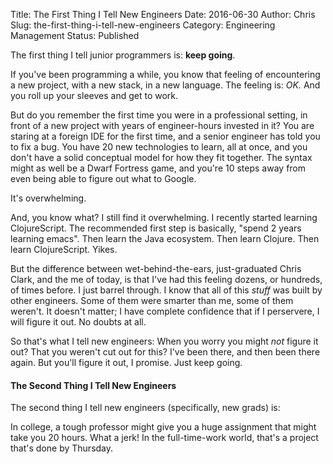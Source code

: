 Title: The First Thing I Tell New Engineers
Date: 2016-06-30
Author: Chris
Slug: the-first-thing-i-tell-new-engineers
Category: Engineering Management
Status: Published

The first thing I tell junior programmers is: **keep going**.

If you've been programming a while, you know that feeling of
encountering a new project, with a new stack, in a new language. The
feeling is: *OK.* And you roll up your sleeves and get to
work.

<!-- PELICAN_END_SUMMARY -->

But do you remember the first time you were in a professional setting,
in front of a new project with years of engineer-hours invested in it?
You are staring at a foreign IDE for the first time, and a senior
engineer has told you to fix a bug. You have 20 new technologies to
learn, all at once, and you don't have a solid conceptual model for
how they fit together. The syntax might as well be a Dwarf Fortress
game, and you're 10 steps away from even being able to figure out what
to Google.

It's overwhelming.

And, you know what? I still find it overwhelming. I recently started
learning ClojureScript. The recommended first step is basically,
"spend 2 years learning emacs". Then learn the Java ecosystem. Then
learn Clojure. Then learn ClojureScript. Yikes.

But the difference between wet-behind-the-ears, just-graduated Chris
Clark, and the me of today, is that I've had this feeling dozens, or
hundreds, of times before. I just barrel through. I know that all of
this *stuff* was built by other engineers. Some of them were smarter
than me, some of them weren't. It doesn't matter; I have complete
confidence that if I perservere, I will figure it out. No doubts at
all.

So that's what I tell new engineers: When you worry you might *not*
figure it out? That you weren't cut out for this? I've been there, and
then been there again. But you'll figure it out, I promise. Just keep
going.

#### The Second Thing I Tell New Engineers

The second thing I tell new engineers (specifically, new grads) is:

In college, a tough professor might give you a huge
assignment that might take you 20 hours. What a jerk! In the
full-time-work world, that's a project that's done by
Thursday.
